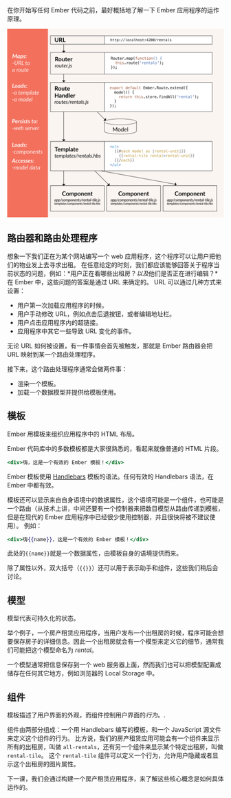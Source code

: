 在你开始写任何 Ember 代码之前，最好概括地了解一下 Ember 应用程序的运作原理。

![ember 核心概念](../../images/ember-core-concepts/ember-core-concepts.png)

## 路由器和路由处理程序

想象一下我们正在为某个网站编写一个 web 应用程序，这个程序可以让用户把他们的物业发上去寻求出租。 在任意给定的时刻，我们都应该能够回答关于程序当前状态的问题，例如：*用户正在看哪些出租房？*以及*他们是否正在进行编辑？*在 Ember 中，这些问题的答案是通过 URL 来确定的。 URL 可以通过几种方式来设置：

* 用户第一次加载应用程序的时候。
* 用户手动修改 URL，例如点击后退按钮，或者编辑地址栏。
* 用户点击应用程序内的超链接。
* 应用程序中其它一些导致 URL 变化的事件。

无论 URL 如何被设置，有一件事情会首先被触发，那就是 Ember 路由器会把 URL 映射到某一个路由处理程序。

接下来，这个路由处理程序通常会做两件事：

* 渲染一个模板。
* 加载一个数据模型并提供给模板使用。

## 模板

Ember 用模板来组织应用程序中的 HTML 布局。

Ember 代码库中的多数模板都是大家很熟悉的，看起来就像普通的 HTML 片段。

```handlebars
<div>嗨，这是一个有效的 Ember 模板！</div>
```

Ember 模板使用 [Handlebars](http://handlebarsjs.com) 模板的语法。任何有效的 Handlebars 语法，在 Ember 中都有效。

模板还可以显示来自自身语境中的数据属性，这个语境可能是一个组件，也可能是一个路由（从技术上讲，中间还要有一个控制器来把数目模型从路由传递到模板，但是在现代的 Ember 应用程序中已经很少使用控制器，并且很快将被不建议使用）。 例如：

```handlebars
<div>嗨{{name}}，这是一个有效的 Ember 模板！</div>
```

此处的`{{name}}`就是一个数据属性，由模板自身的语境提供而来。

除了属性以外，双大括号（`{{}}`）还可以用于表示助手和组件，这些我们稍后会讨论。

## 模型

模型代表可持久化的状态。

举个例子，一个房产租赁应用程序，当用户发布一个出租房的时候，程序可能会想要保存房子的详细信息。因此一个出租房就会有一个模型来定义它的细节，通常我们可能把这个模型命名为 *rental*。

一个模型通常把信息保存到一个 web 服务器上面，然而我们也可以把模型配置成储存在任何其它地方，例如浏览器的 Local Storage 中。

## 组件

模板描述了用户界面的外观，而组件控制用户界面的*行为*。.

组件由两部分组成：一个用 Handlebars 编写的模板，和一个 JavaScript 源文件来定义这个组件的行为。 比方说，我们的房产租赁应用可能会有一个组件来显示所有的出租房，叫做 `all-rentals`，还有另一个组件来显示某个特定出租房，叫做 `rental-tile`。 这个 `rental-tile` 组件可以定义一个行为，允许用户隐藏或者显示这个出租房的图片属性。

下一课，我们会通过构建一个房产租赁应用程序，来了解这些核心概念是如何具体运作的。